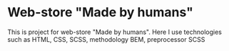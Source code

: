 # Web-store "Made by humans"

This is project for web-store "Made by humans".
Here I use technologies such as HTML, CSS, SCSS, methodology BEM, preprocessor SCSS
